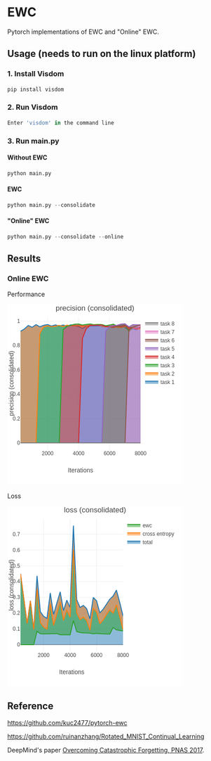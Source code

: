 # EWC
Pytorch implementations of EWC and "Online" EWC.

## Usage (needs to run on the linux platform)

### 1. Install Visdom 

```python
pip install visdom
```

### 2. Run Visdom 

```python
Enter 'visdom' in the command line
```

### 3. Run main.py

#### Without EWC

```python
python main.py
```

#### EWC

```python
python main.py --consolidate 
```

#### "Online" EWC

```python
python main.py --consolidate --online     
```

## Results

### Online EWC

Performance

![image](https://github.com/Yuxing-Wang-THU/EWC/blob/main/result/online-ewc.png)

Loss

![image](https://github.com/Yuxing-Wang-THU/EWC/blob/main/result/online-ewc-loss.png)

## Reference

https://github.com/kuc2477/pytorch-ewc

https://github.com/ruinanzhang/Rotated_MNIST_Continual_Learning

DeepMind's paper [Overcoming Catastrophic Forgetting, PNAS 2017](https://arxiv.org/abs/1612.00796).
